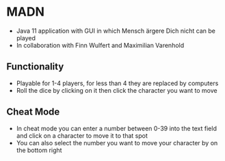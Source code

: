 # MADN
- Java 11 application with GUI in which Mensch ärgere Dich nicht can be played
- In collaboration with Finn Wulfert and Maximilian Varenhold
## Functionality
- Playable for 1-4 players, for less than 4 they are replaced by computers
- Roll the dice by clicking on it then click the character you want to move
## Cheat Mode
- In cheat mode you can enter a number between 0-39 into the text field and click on a character to move it to that spot
- You can also select the number you want to move your character by on the bottom right
